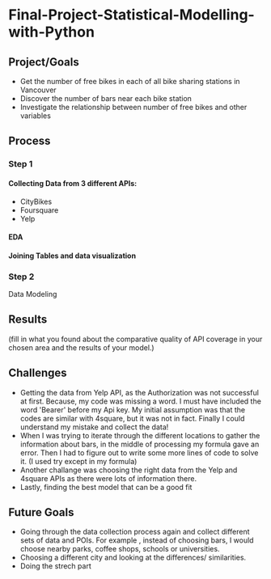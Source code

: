 # Final-Project-Statistical-Modelling-with-Python

## Project/Goals
- Get the number of free bikes in each of all bike sharing stations in Vancouver
- Discover the number of bars near each bike station
- Investigate the relationship between number of free bikes and other variables

## Process

### Step 1
#### Collecting Data from 3 different APIs: 
- CityBikes
- Foursquare
- Yelp
#### EDA
#### Joining Tables and data visualization

### Step 2
Data Modeling

## Results
(fill in what you found about the comparative quality of API coverage in your chosen area and the results of your model.)

## Challenges 
- Getting the data from Yelp API, as the Authorization was not successful at first. Because, my code was missing a word. I must have included the word 'Bearer' before my Api key. My initial assumption was that the codes are similar with 4square, but it was not in fact. Finally I could understand my mistake and collect the data!
- When I was trying to iterate through the different locations to gather the information about bars, in the middle of processing my formula gave an error. Then I had to figure out to write some more lines of code to solve it. (I used try except in my formula)
- Another challange was choosing the right data from the Yelp and 4square APIs as there were lots of information there.
- Lastly, finding the best model that can be a good fit

## Future Goals
- Going through the data collection process again and collect different sets of data and POIs. For example , instead of choosing bars, I would choose nearby parks, coffee shops, schools or universities. 
- Choosing a different city and looking at the differences/ similarities.
- Doing the strech part